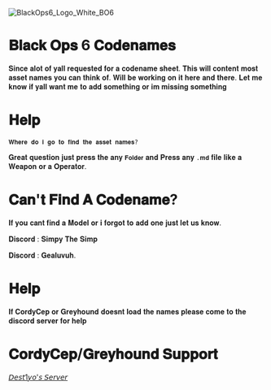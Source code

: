 


![BlackOps6_Logo_White_BO6](https://github.com/user-attachments/assets/319482f1-809b-4973-8d2c-19bc8fd7676f)



# 𝐁𝐥𝐚𝐜𝐤 𝐎𝐩𝐬 6 𝐂𝐨𝐝𝐞𝐧𝐚𝐦𝐞𝐬 

𝐒𝐢𝐧𝐜𝐞 𝐚𝐥𝐨𝐭 𝐨𝐟 𝐲𝐚𝐥𝐥 𝐫𝐞𝐪𝐮𝐞𝐬𝐭𝐞𝐝 𝐟𝐨𝐫 𝐚 𝐜𝐨𝐝𝐞𝐧𝐚𝐦𝐞 𝐬𝐡𝐞𝐞𝐭. 𝐓𝐡𝐢𝐬 𝐰𝐢𝐥𝐥 𝐜𝐨𝐧𝐭𝐞𝐧𝐭 𝐦𝐨𝐬𝐭 𝐚𝐬𝐬𝐞𝐭 𝐧𝐚𝐦𝐞𝐬 𝐲𝐨𝐮 𝐜𝐚𝐧 𝐭𝐡𝐢𝐧𝐤 𝐨𝐟. 𝐖𝐢𝐥𝐥 𝐛𝐞 𝐰𝐨𝐫𝐤𝐢𝐧𝐠 𝐨𝐧 𝐢𝐭 𝐡𝐞𝐫𝐞 𝐚𝐧𝐝 𝐭𝐡𝐞𝐫𝐞. 𝐋𝐞𝐭 𝐦𝐞 𝐤𝐧𝐨𝐰 𝐢𝐟 𝐲𝐚𝐥𝐥 𝐰𝐚𝐧𝐭 𝐦𝐞 𝐭𝐨 𝐚𝐝𝐝 𝐬𝐨𝐦𝐞𝐭𝐡𝐢𝐧𝐠 𝐨𝐫 𝐢𝐦 𝐦𝐢𝐬𝐬𝐢𝐧𝐠 𝐬𝐨𝐦𝐞𝐭𝐡𝐢𝐧𝐠

# 𝐇𝐞𝐥𝐩
`𝐖𝐡𝐞𝐫𝐞 𝐝𝐨 𝐢 𝐠𝐨 𝐭𝐨 𝐟𝐢𝐧𝐝 𝐭𝐡𝐞 𝐚𝐬𝐬𝐞𝐭 𝐧𝐚𝐦𝐞𝐬?`

𝐆𝐫𝐞𝐚𝐭 𝐪𝐮𝐞𝐬𝐭𝐢𝐨𝐧 𝐣𝐮𝐬𝐭 𝐩𝐫𝐞𝐬𝐬 𝐭𝐡𝐞 𝐚𝐧𝐲 `𝐅𝐨𝐥𝐝𝐞𝐫` 𝐚𝐧𝐝 𝐏𝐫𝐞𝐬𝐬 𝐚𝐧𝐲 `.𝐦𝐝` 𝐟𝐢𝐥𝐞 𝐥𝐢𝐤𝐞 𝐚  𝐖𝐞𝐚𝐩𝐨𝐧 𝐨𝐫 𝐚 𝐎𝐩𝐞𝐫𝐚𝐭𝐨𝐫.

# 𝐂𝐚𝐧'𝐭 𝐅𝐢𝐧𝐝 𝐀 𝐂𝐨𝐝𝐞𝐧𝐚𝐦𝐞?
 𝐈𝐟 𝐲𝐨𝐮 𝐜𝐚𝐧𝐭 𝐟𝐢𝐧𝐝 𝐚 𝐌𝐨𝐝𝐞𝐥 𝐨𝐫 𝐢 𝐟𝐨𝐫𝐠𝐨𝐭 𝐭𝐨 𝐚𝐝𝐝 𝐨𝐧𝐞 𝐣𝐮𝐬𝐭 𝐥𝐞𝐭 𝐮𝐬 𝐤𝐧𝐨𝐰.  
 
 𝐃𝐢𝐬𝐜𝐨𝐫𝐝 : 𝐒𝐢𝐦𝐩𝐲 𝐓𝐡𝐞 𝐒𝐢𝐦𝐩 
 
 𝐃𝐢𝐬𝐜𝐨𝐫𝐝 : 𝐆𝐞𝐚𝐥𝐮𝐯𝐮𝐡.

# 𝐇𝐞𝐥𝐩
 𝐈𝐟 𝐂𝐨𝐫𝐝𝐲𝐂𝐞𝐩 𝐨𝐫 𝐆𝐫𝐞𝐲𝐡𝐨𝐮𝐧𝐝 𝐝𝐨𝐞𝐬𝐧𝐭 𝐥𝐨𝐚𝐝 𝐭𝐡𝐞 𝐧𝐚𝐦𝐞𝐬 𝐩𝐥𝐞𝐚𝐬𝐞 𝐜𝐨𝐦𝐞 𝐭𝐨 𝐭𝐡𝐞 𝐝𝐢𝐬𝐜𝐨𝐫𝐝 𝐬𝐞𝐫𝐯𝐞𝐫 𝐟𝐨𝐫 𝐡𝐞𝐥𝐩
 
# 𝐂𝐨𝐫𝐝𝐲𝐂𝐞𝐩/𝐆𝐫𝐞𝐲𝐡𝐨𝐮𝐧𝐝 𝐒𝐮𝐩𝐩𝐨𝐫𝐭
  [𝘋𝘦𝘴𝘵1𝘺𝘰'𝘴 𝘚𝘦𝘳𝘷𝘦𝘳](https://discord.gg/KddHtZfzUH)



